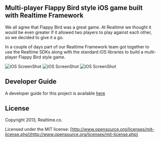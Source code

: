 ## Multi-player Flappy Bird style iOS game built with Realtime Framework
We all agree that Flappy Bird was a great game. At Realtime we thought it would be even greater if it allowed two players to play against each other, so we decided to give it a go.

In a couple of days part of our Realtime Framework team got together to use the Realtime SDKs along with the standard iOS libraries to build a multi-player Flappy Bird style game. 


![iOS ScreenShot](http://framework.realtime.co/blog/img/flyingbrands/image2.png) ![iOS ScreenShot](http://framework.realtime.co/blog/img/flyingbrands/image3.png) ![iOS ScreenShot](http://framework.realtime.co/blog/img/flyingbrands/image4.png) 


## Developer Guide
A developer guide for this project is available [here](http://framework.realtime.co/blog/building-a-multiplayer-flappybird-game.html)

## License
Copyright 2013, Realtime.co.

Licensed under the MIT license: [http://www.opensource.org/licenses/mit-license.php](http://www.opensource.org/licenses/mit-license.php)